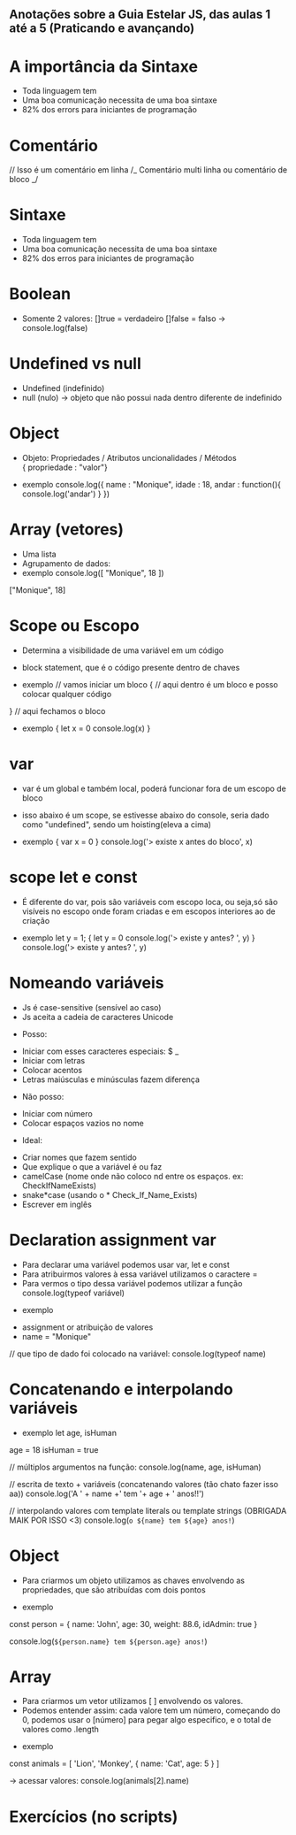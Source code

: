 ## Anotações sobre a Guia Estelar JS, das aulas 1 até a 5 (Praticando e avançando)

# A importância da Sintaxe

-   Toda linguagem tem
-   Uma boa comunicação necessita de uma boa sintaxe
-   82% dos errors para iniciantes de programação

# Comentário

// Isso é um comentário em linha
/_ Comentário multi linha
ou
comentário de bloco
_/

# Sintaxe

-   Toda linguagem tem
-   Uma boa comunicação necessita de uma boa sintaxe
-   82% dos erros para iniciantes de programação

# Boolean

-   Somente 2 valores:
    []true = verdadeiro
    []false = falso
    -> console.log(false)

# Undefined vs null

-   Undefined (indefinido)
-   null (nulo) -> objeto que não possui nada dentro diferente de indefinido

# Object

-   Objeto:
    Propriedades / Atributos
    uncionalidades / Métodos  
    { propriedade : "valor"}

*   exemplo
    console.log({
    name : "Monique",
    idade : 18,
    andar : function(){
    console.log('andar')
    }
    })

# Array (vetores)

-   Uma lista
-   Agrupamento de dados:
-   exemplo
    console.log([
    "Monique",
    18
    ])

["Monique", 18]

# Scope ou Escopo

-   Determina a visibilidade de uma variável em um código
-   block statement, que é o código presente dentro de chaves

-   exemplo
    // vamos iniciar um bloco
    {
    // aqui dentro é um bloco e posso colocar qualquer código

} // aqui fechamos o bloco

-   exemplo
    {
    let x = 0
    console.log(x)
    }

# var

-   var é um global e também local, poderá funcionar fora de um escopo de bloco
-   isso abaixo é um scope, se estivesse abaixo do console, seria dado como "undefined", sendo um hoisting(eleva a cima)

-   exemplo
    {
    var x = 0
    }
    console.log('> existe x antes do bloco', x)

# scope let e const

-   É diferente do var, pois são variáveis com escopo loca, ou seja,só são visíveis no escopo onde foram criadas e em escopos interiores ao de criação

-   exemplo
    let y = 1;
    {
    let y = 0
    console.log('> existe y antes? ', y)
    }
    console.log('> existe y antes? ', y)

# Nomeando variáveis

-   Js é case-sensitive (sensível ao caso)
-   Js aceita a cadeia de caracteres Unicode

*   Posso:

-   Iniciar com esses caracteres especiais: $ \_
-   Iniciar com letras
-   Colocar acentos
-   Letras maiúsculas e minúsculas fazem diferença

*   Não posso:

-   Iniciar com número
-   Colocar espaços vazios no nome

*   Ideal:

-   Criar nomes que fazem sentido
-   Que explique o que a variável é ou faz
-   camelCase (nome onde não coloco nd entre os espaços. ex: CheckIfNameExists)
-   snake*case (usando o * Check_If_Name_Exists)
-   Escrever em inglês

# Declaration assignment var

-   Para declarar uma variável podemos usar var, let e const
-   Para atribuirmos valores à essa variável utilizamos o caractere =
-   Para vermos o tipo dessa variável podemos utilizar a função console.log(typeof variável)

*   exemplo

-   assignment or atribuição de valores
-   name = "Monique"

// que tipo de dado foi colocado na variável:
console.log(typeof name)

# Concatenando e interpolando variáveis

-   exemplo
    let age, isHuman

age = 18
isHuman = true

// múltiplos argumentos na função:
console.log(name, age, isHuman)

// escrita de texto + variáveis (concatenando valores (tão chato fazer isso aa))
console.log('A ' + name +' tem '+ age + ' anos!!')

// interpolando valores com template literals ou template strings (OBRIGADA MAIK POR ISSO <3)
console.log(`o ${name} tem ${age} anos!`)

# Object

-   Para criarmos um objeto utilizamos as chaves envolvendo as propriedades, que são atribuídas com dois pontos

*   exemplo

const person = {
name: 'John',
age: 30,
weight: 88.6,
idAdmin: true
}

console.log(`${person.name} tem ${person.age} anos!`)

# Array

-   Para criarmos um vetor utilizamos [ ] envolvendo os valores.
-   Podemos entender assim: cada valore tem um número, começando do 0, podemos usar o [número] para pegar algo especifico, e o total de valores como .length

*   exemplo

const animals = [
'Lion',
'Monkey',
{
name: 'Cat',
age: 5
}
]

-> acessar valores: console.log(animals[2].name)

# Exercícios (no scripts)
